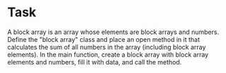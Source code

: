 # Task
A block array is an array whose elements are block arrays and numbers. Define the "block array" class and place an open method in it that calculates the sum of all numbers in the array (including block array elements). In the main function, create a block array with block array elements and numbers, fill it with data, and call the method.

